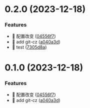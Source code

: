 

# 0.2.0 (2023-12-18)


### Features

* 🎸 配置改变 ([04556f7](https://github.com/Zou-Wen/js-utils/commit/04556f715732a79b4a2e9ba372de2cdcd765e726))
* 🎸 add git-cz ([a040a3d](https://github.com/Zou-Wen/js-utils/commit/a040a3d65185a07a167389a7cedbb81b9e677f06))
* 🎸 test ([7305d8a](https://github.com/Zou-Wen/js-utils/commit/7305d8a82496102b800a6601f7421e641b421364))

# 0.1.0 (2023-12-18)


### Features

* 🎸 配置改变 ([04556f7](https://github.com/Zou-Wen/js-utils/commit/04556f715732a79b4a2e9ba372de2cdcd765e726))
* 🎸 add git-cz ([a040a3d](https://github.com/Zou-Wen/js-utils/commit/a040a3d65185a07a167389a7cedbb81b9e677f06))
